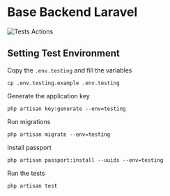 # Base Backend Laravel

![Tests Actions](https://github.com/mateonunez/base-backend-laravel/actions/workflows/tests.yml/badge.svg)

## Setting Test Environment

Copy the `.env.testing` and fill the variables

```shell
cp .env.testing.example .env.testing
```

Generate the application key

```shell
php artisan key:generate --env=testing
```

Run migrations

```shell
php artisan migrate --env=testing
```

Install passport

```shell
php artisan passport:install --uuids --env=testing
```

Run the tests

```shell
php artisan test
```
